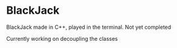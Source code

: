 # BlackJack
BlackJack made in C++, played in the terminal. Not yet completed

Currently working on decoupling the classes
